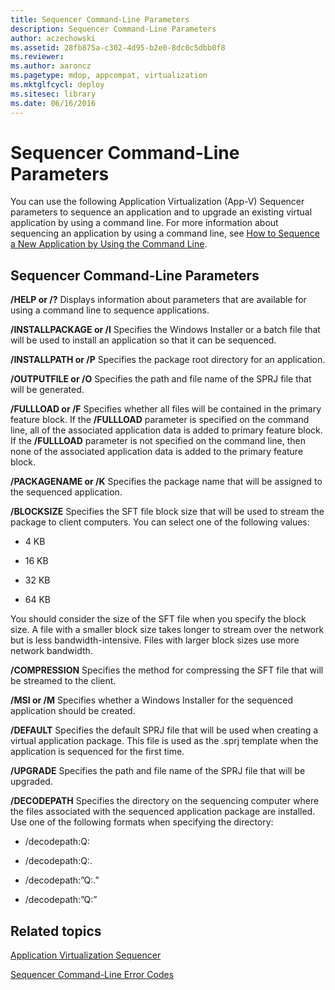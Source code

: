 ```yaml
---
title: Sequencer Command-Line Parameters
description: Sequencer Command-Line Parameters
author: aczechowski
ms.assetid: 28fb875a-c302-4d95-b2e0-8dc0c5dbb0f8
ms.reviewer:
ms.author: aaroncz
ms.pagetype: mdop, appcompat, virtualization
ms.mktglfcycl: deploy
ms.sitesec: library
ms.date: 06/16/2016
---
```



# Sequencer Command-Line Parameters


You can use the following Application Virtualization (App-V) Sequencer parameters to sequence an application and to upgrade an existing virtual application by using a command line. For more information about sequencing an application by using a command line, see [How to Sequence a New Application by Using the Command Line](how-to-sequence-a-new-application-by-using-the-command-line.md).

## Sequencer Command-Line Parameters


<a href="" id="-help-or---"></a>**/HELP or /?**
Displays information about parameters that are available for using a command line to sequence applications.

<a href="" id="-installpackage-or--i"></a>**/INSTALLPACKAGE or /I**
Specifies the Windows Installer or a batch file that will be used to install an application so that it can be sequenced.

<a href="" id="-installpath-or--p"></a>**/INSTALLPATH or /P**
Specifies the package root directory for an application.

<a href="" id="-outputfile-or--o"></a>**/OUTPUTFILE or /O**
Specifies the path and file name of the SPRJ file that will be generated.

<a href="" id="-fullload-or--f"></a>**/FULLLOAD or /F**
Specifies whether all files will be contained in the primary feature block. If the **/FULLLOAD** parameter is specified on the command line, all of the associated application data is added to primary feature block. If the **/FULLLOAD** parameter is not specified on the command line, then none of the associated application data is added to the primary feature block.

<a href="" id="-packagename-or--k"></a>**/PACKAGENAME or /K**
Specifies the package name that will be assigned to the sequenced application.

<a href="" id="-blocksize"></a>**/BLOCKSIZE**
Specifies the SFT file block size that will be used to stream the package to client computers. You can select one of the following values:

-   4 KB

-   16 KB

-   32 KB

-   64 KB

You should consider the size of the SFT file when you specify the block size. A file with a smaller block size takes longer to stream over the network but is less bandwidth-intensive. Files with larger block sizes use more network bandwidth.

<a href="" id="-compression"></a>**/COMPRESSION**
Specifies the method for compressing the SFT file that will be streamed to the client.

<a href="" id="-msi-or--m"></a>**/MSI or /M**
Specifies whether a Windows Installer for the sequenced application should be created.

<a href="" id="-default"></a>**/DEFAULT**
Specifies the default SPRJ file that will be used when creating a virtual application package. This file is used as the .sprj template when the application is sequenced for the first time.

<a href="" id="-upgrade"></a>**/UPGRADE**
Specifies the path and file name of the SPRJ file that will be upgraded.

<a href="" id="-decodepath"></a>**/DECODEPATH**
Specifies the directory on the sequencing computer where the files associated with the sequenced application package are installed. Use one of the following formats when specifying the directory:

-   /decodepath:Q:

-   /decodepath:Q:.

-   /decodepath:”Q:.”

-   /decodepath:”Q:”

## Related topics


[Application Virtualization Sequencer](application-virtualization-sequencer.md)

[Sequencer Command-Line Error Codes](sequencer-command-line-error-codes.md)

 

 





